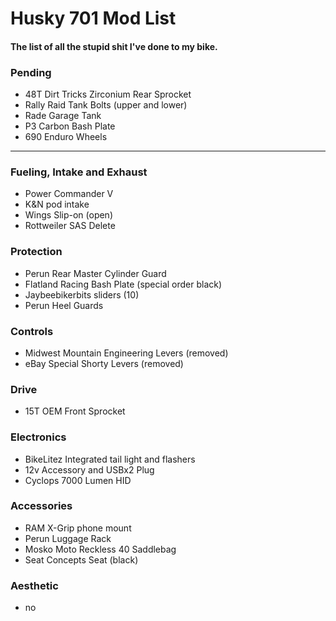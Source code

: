 # Husky 701 Mod List
#### The list of all the stupid shit I've done to my bike.

### Pending
* 48T Dirt Tricks Zirconium Rear Sprocket
* Rally Raid Tank Bolts (upper and lower)
* Rade Garage Tank
* P3 Carbon Bash Plate
* 690 Enduro Wheels
--------------------------

### Fueling, Intake and Exhaust
* Power Commander V
* K&N pod intake
* Wings Slip-on (open)
* Rottweiler SAS Delete

### Protection
* Perun Rear Master Cylinder Guard
* Flatland Racing Bash Plate (special order black)
* Jaybeebikerbits sliders (10)
* Perun Heel Guards

### Controls
* Midwest Mountain Engineering Levers (removed)
* eBay Special Shorty Levers (removed)

### Drive
* 15T OEM Front Sprocket

### Electronics
* BikeLitez Integrated tail light and flashers
* 12v Accessory and USBx2 Plug
* Cyclops 7000 Lumen HID

### Accessories
* RAM X-Grip phone mount
* Perun Luggage Rack
* Mosko Moto Reckless 40 Saddlebag
* Seat Concepts Seat (black)

### Aesthetic
* no
